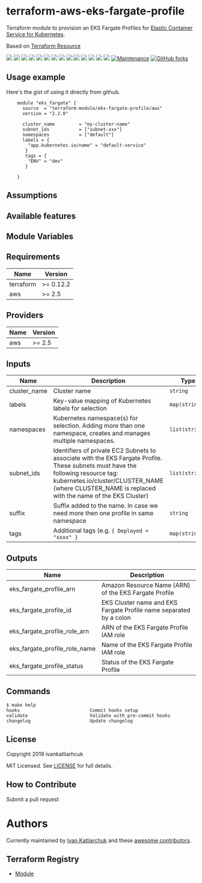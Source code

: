 # terraform-aws-eks-fargate-profile

Terraform module to provision an EKS Fargate Profiles for [Elastic Container Service for Kubernetes](https://aws.amazon.com/eks/).

Based on [Terraform Resource](https://www.terraform.io/docs/providers/aws/r/eks_fargate_profile.html)

[![](https://img.shields.io/github/license/terraform-module/eks-fargate-profile)](https://github.com/terraform-module/eks-fargate-profile)
![](https://img.shields.io/github/v/tag/terraform-module/eks-fargate-profile)
[![](https://img.shields.io/github/workflow/status/terraform-module/eks-fargate-profile/commit-check/master)](https://github.com/terraform-module/eks-fargate-profile/actions?query=is%3Acompleted)
![](https://github.com/terraform-module/eks-fargate-profile/workflows/commit-check/badge.svg)
![](https://github.com/terraform-module/eks-fargate-profile/workflows/Labeler/badge.svg)
![](https://img.shields.io/issues/github/terraform-module/eks-fargate-profile)
![](https://img.shields.io/github/issues/terraform-module/eks-fargate-profile)
![](https://img.shields.io/github/issues-closed/terraform-module/eks-fargate-profile)
[![](https://img.shields.io/github/languages/code-size/terraform-module/eks-fargate-profile)](https://github.com/terraform-module/eks-fargate-profile)
[![](https://img.shields.io/github/repo-size/terraform-module/eks-fargate-profile)](https://github.com/terraform-module/eks-fargate-profile)
![](https://img.shields.io/github/languages/top/terraform-module/eks-fargate-profile?color=green&logo=terraform&logoColor=blue)
![](https://img.shields.io/github/commit-activity/m/terraform-module/eks-fargate-profile)
![](https://img.shields.io/github/contributors/terraform-module/eks-fargate-profile)
![](https://img.shields.io/github/last-commit/terraform-module/eks-fargate-profile)
[![Maintenance](https://img.shields.io/badge/Maintenu%3F-oui-green.svg)](https://GitHub.com/terraform-module/eks-fargate-profile/graphs/commit-activity)
[![GitHub forks](https://img.shields.io/github/forks/terraform-module/eks-fargate-profile.svg?style=social&label=Fork)](https://github.com/terraform-module/eks-fargate-profile)


## Usage example

Here's the gist of using it directly from github.

```hcl
    module "eks_fargate" {
      source  = "terraform-module/eks-fargate-profile/aws"
      version = "2.2.0"

      cluster_name         = "my-cluster-name"
      subnet_ids           = ["subnet-xxx"]
      namespaces           = ["default"]
      labels = {
        "app.kubernetes.io/name" = "default-service"
       }
       tags = {
        "ENV" = "dev"
       }

    }
```

## Assumptions

## Available features

## Module Variables

<!-- BEGINNING OF PRE-COMMIT-TERRAFORM DOCS HOOK -->
## Requirements

| Name | Version |
|------|---------|
| terraform | >= 0.12.2 |
| aws | >= 2.5 |

## Providers

| Name | Version |
|------|---------|
| aws | >= 2.5 |

## Inputs

| Name | Description | Type | Default | Required |
|------|-------------|------|---------|:--------:|
| cluster\_name | Cluster name | `string` | n/a | yes |
| labels | Key-value mapping of Kubernetes labels for selection | `map(string)` | `{}` | no |
| namespaces | Kubernetes namespace(s) for selection.  Adding more than one namespace, creates and manages multiple namespaces. | `list(string)` | n/a | yes |
| subnet\_ids | Identifiers of private EC2 Subnets to associate with the EKS Fargate Profile. These subnets must have the following resource tag: kubernetes.io/cluster/CLUSTER\_NAME (where CLUSTER\_NAME is replaced with the name of the EKS Cluster) | `list(string)` | n/a | yes |
| suffix | Suffix added to the name. In case we need more then one profile in same namespace | `string` | `""` | no |
| tags | Additional tags (e.g. `{ Deployed = "xxxx" }` | `map(string)` | `{}` | no |

## Outputs

| Name | Description |
|------|-------------|
| eks\_fargate\_profile\_arn | Amazon Resource Name (ARN) of the EKS Fargate Profile |
| eks\_fargate\_profile\_id | EKS Cluster name and EKS Fargate Profile name separated by a colon |
| eks\_fargate\_profile\_role\_arn | ARN of the EKS Fargate Profile IAM role |
| eks\_fargate\_profile\_role\_name | Name of the EKS Fargate Profile IAM role |
| eks\_fargate\_profile\_status | Status of the EKS Fargate Profile |

<!-- END OF PRE-COMMIT-TERRAFORM DOCS HOOK -->

## Commands

<!-- START makefile-doc -->
```
$ make help 
hooks                          Commit hooks setup
validate                       Validate with pre-commit hooks
changelog                      Update changelog 
```
<!-- END makefile-doc -->


## License

Copyright 2019 ivankatliarhcuk

MIT Licensed. See [LICENSE](./LICENSE) for full details.

## How to Contribute

Submit a pull request

# Authors

Currently maintained by [Ivan Katliarchuk](https://github.com/ivankatliarchuk) and these [awesome contributors](https://github.com/terraform-module/eks-fargate-profile/graphs/contributors).

## Terraform Registry

- [Module](https://registry.terraform.io/modules/terraform-module/eks-fargate-profile/aws)
